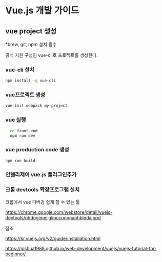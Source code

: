 # Vue.js 개발 가이드

## vue project 생성

*brew, git, npm 설치 필수

공식 지원 구성인 vue-cli로 프로젝트를 생성한다.

### vue-cli 설치

```bash
npm install -g vue-cli
```

### vue프로젝트 생성

```bash
vue init webpack my-project
```



### vue 실행

```bash
  cd front-end
  npm run dev
```



### vue production code 생성

```bash
npm run build
```



### 인텔리제이 vue.js 플러그인추가



### 크롬 devtools 확장프로그램 설치 

크롬에서 vue 디버깅 쉽게 할 수 있는 툴 

https://chrome.google.com/webstore/detail/vuejs-devtools/nhdogjmejiglipccpnnnanhbledajbpd



참조

https://kr.vuejs.org/v2/guide/installation.html 

https://joshua1988.github.io/web-development/vuejs/vuejs-tutorial-for-beginner/



